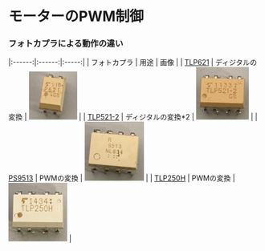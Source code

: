 # モーターのPWM制御

### フォトカプラによる動作の違い  

|:------:|:------:|:-----:|
| フォトカプラ | 用途 | 画像 |
| [TLP621](https://jp.rs-online.com/web/p/optocouplers/1611038?gb=a) | ディジタルの変換 | ![pic_TLP621.JPG](./resources/pic_TLP621.JPG) |
| [TLP521-2](https://jp.rs-online.com/web/p/optocouplers/1718031?cm_mmc=JP-PLA-DS3A-_-google-_-PLA_JP_JP_ePmax_Prio1-_--_-&matchtype=&&campaignid=20858944244&gad_source=1&gclid=CjwKCAiArKW-BhAzEiwAZhWsIC59PvjUU27b9lFqq5lPOYafc83XY63O_NRmTJ4k13gT-4t-ofMuexoCSNoQAvD_BwE&gclsrc=aw.ds) | ディジタルの変換*2 | ![pic_TLP521-2.JPG](./resources/pic_TLP521-2.JPG) |
| [PS9513](https://jp.rs-online.com/web/p/optocouplers/2347111?srsltid=AfmBOop1mbTNh_2S3L3LVPv-URRDD3y03iuBuspMm1w5xkRcWY2EgoUm) | PWMの変換 | ![pic_PS9513.JPG](./resources/pic_PS9513.JPG) |
| [TLP250H](https://jp.rs-online.com/web/p/optocouplers/8851279?srsltid=AfmBOoqXYwz-_Yaf1EzdvjIdm6IBj3ft_dYQmsY4QKocpl6aMEDGDWGd) | PWMの変換 | ![pic_TLP250H.JPG](./resources/pic_TLP250H.JPG) |